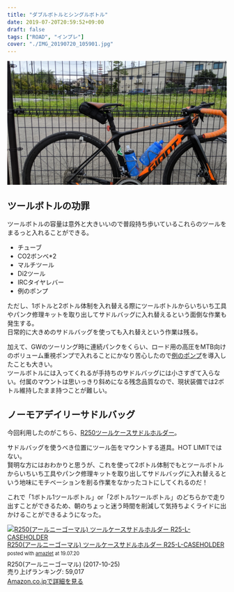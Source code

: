 ```yaml
---
title: "ダブルボトルとシングルボトル"
date: 2019-07-20T20:59:52+09:00
draft: false
tags: ["ROAD", "インプレ"]
cover: "./IMG_20190720_105901.jpg"
---
```

![image](./IMG_20190720_105901.jpg)
## ツールボトルの功罪

ツールボトルの容量は意外と大きいいので普段持ち歩いているこれらのツールをまるっと入れることができる。

- チューブ
- CO2ボンベ*2
- マルチツール
- Di2ツール
- IRCタイヤレバー
- 例のポンプ

ただし、1ボトルと2ボトル体制を入れ替える際にツールボトルからいちいち工具やパンク修理キットを取り出してサドルバッグに入れ替えるという面倒な作業も発生する。  
日常的に大きめのサドルバッグを使っても入れ替えという作業は残る。

加えて、GWのツーリング時に連続パンクをくらい、ロード用の高圧をMTB向けのボリューム重視ポンプで入れることにかなり苦心したので[例のポンプ](https://amzn.to/2Lh5aba)を導入したことも大きい。  
ツールボトルには入ってくれるが手持ちのサドルバッグには小さすぎて入らない。付属のマウントは思いっきり斜めになる残念品質なので、現状装備では2ボトル維持したまま持つことが難しい。

## ノーモアデイリーサドルバッグ

今回利用したのがこちら、[R250ツールケースサドルホルダー](https://amzn.to/2NKJczd)。

サドルバッグを使うべき位置にツール缶をマウントする道具。H○T LIMITではない。  
賢明な方にはおわかりと思うが、これを使って2ボトル体制でもとツールボトルからいちいち工具やパンク修理キットを取り出してサドルバッグに入れ替えるという地味にモチベーションを削る作業をなかったコトにしてくれるのだ！

これで「1ボトル1ツールボトル」or「2ボトル1ツールボトル」のどちらかで走り出すことができるため、朝のちょっと迷う時間を削減して気持ちよくライドに出かけることができるようになった。

<div class="amazlet-box" style="margin-bottom:0px;"><div class="amazlet-image" style="float:left;margin:0px 12px 1px 0px;"><a href="http://www.amazon.co.jp/exec/obidos/ASIN/B075ZPVWVL/gensobunya-22/ref=nosim/" name="amazletlink" target="_blank"><img src="https://images-fe.ssl-images-amazon.com/images/I/41PzzeEfg7L._SL160_.jpg" alt="R250(アールニーゴーマル) ツールケースサドルホルダー R25-L-CASEHOLDER" style="border: none;" /></a></div><div class="amazlet-info" style="line-height:120%; margin-bottom: 10px"><div class="amazlet-name" style="margin-bottom:10px;line-height:120%"><a href="http://www.amazon.co.jp/exec/obidos/ASIN/B075ZPVWVL/gensobunya-22/ref=nosim/" name="amazletlink" target="_blank">R250(アールニーゴーマル) ツールケースサドルホルダー R25-L-CASEHOLDER</a><div class="amazlet-powered-date" style="font-size:80%;margin-top:5px;line-height:120%">posted with <a href="http://www.amazlet.com/" title="amazlet" target="_blank">amazlet</a> at 19.07.20</div></div><div class="amazlet-detail">R250(アールニーゴーマル) (2017-10-25)<br />売り上げランキング: 59,017<br /></div><div class="amazlet-sub-info" style="float: left;"><div class="amazlet-link" style="margin-top: 5px"><a href="http://www.amazon.co.jp/exec/obidos/ASIN/B075ZPVWVL/gensobunya-22/ref=nosim/" name="amazletlink" target="_blank">Amazon.co.jpで詳細を見る</a></div></div></div><div class="amazlet-footer" style="clear: left"></div></div>
